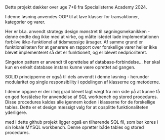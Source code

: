 Dette projekt dækker over uge 7+8 fra Specialisterne Academy 2024. 

I denne løsning anvendes OOP til at lave klasser for transaktioner, kategorier og varer. 

Her er bl.a. anvendt strategy design mønstret til søgningsmekanikken - denne endte dog ikke med at virke, og måtte istedet lade implementationen forblive ikke-funktionel af tidsmæssige årsager.
Af samme grund er funktionaliteten for at generere en rapport over forskellige varer heller ikke blevet implementeret så det er funktionelt, og er blevet nedprioriteret.

Singeton pattern er anvendt til oprettelse af database-forbindelse... her skal kun en enkelt database instans kunne være oprettet ad gangen. 

SOLID principperne er også til dels anvendt i denne løsning - herunder modularitet og single responsibility i opdelingen af klasserne og metoderne. 

I denne opgave er der i høj grad blevet lagt vægt fra min side på at kunne få en god forståelse for anvendelse af SQL workbench og stored procedures. 
Disse procedures kaldes alle igennem koden i klasserne for de forskellige tables. Dette er et design mæssigt valg for at opsplitte funktionaliteten yderligere.

med i dette github projekt ligger også en tilhørende SQL fil, som bør køres i sin lokale MYSQL workbench. Denne opretter både tables og stored procedures. 
